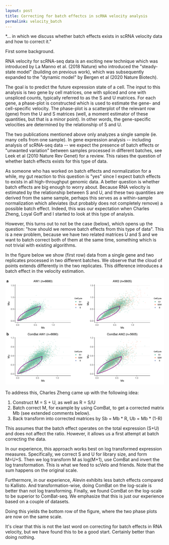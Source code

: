 ```yaml
---
layout: post
title: Correcting for batch effectcs in scRNA velocity analysis
permalink: velocity_batch
---
```


*... in which we discuss whether batch effects exists in scRNA velocity data and how to correct it."

First some background.

RNA velocity for scRNA-seq data is an exciting new technique which was introduced by La Manno et al. (2018 Nature) who introduced the "steady-state model" (building on previous work), which was subsequently expanded to the "dynamic model" by Bergen et al (2020 Nature Biotech).

The goal is to predict the future expression state of a cell. The input to this analysis is two gene by cell matrices, one with spliced and one with unspliced counts, typically referred to as the S and U matrices. For each gene, a phase-plot is constructed which is used to estimate the gene- and cell-specific velocity. The phase-plot is a scatterplot of the relevant row (gene) from the U and S matrices (well, a moment estimator of these quantities, but that is a minor point). In other words, the gene-specific velocities are determined by the relationship of S and U.

The two publications mentioned above only analyzes a single sample (ie. many cells from one sample). In gene expression analysis -- including analysis of scRNA-seq data -- we expect the presence of batch effects or "unwanted variation" between samples processed in different batches, see Leek et al (2010 Nature Rev Genet) for a review. This raises the question of whether batch effects exists for this type of data.

As someone who has worked on batch effects and normalization for a while, my gut reaction to this question is "yes" since I expect batch effects to exists in all high-throughput genomic data. A better question is whether batch effects are big enough to worry about. Because RNA velocity is estimated by the relationship between S and U, and these two quantities are derived from the same sample, perhaps this serves as a within-sample normalization which alleviates (but probably does not completely remove) a possible batch effect.  Indeed, this was our expectation when Charles Zheng, Loyal Goff and I started to look at this type of analysis.

However, this turns out to not be the case (below), which opens up the question: "how should we remove batch effects from this type of data". This is a new problem, because we have two related matrices U and S and we want to batch correct both of them at the same time, something which is not trivial with existing algorithms.

In the figure below we show (first row) data from a single gene and two replicates processed in two different batches. We observe that the cloud of points extends differently in the two replicates. This difference introduces a batch effect in the velocity estimation.

![](/media/velocitybatch/ComBatExample.png)

To address this, Charles Zheng came up with the following idea:

1. Construct M = S + U, as well as R = S/U
2. Batch correct M, for example by using ComBat, to get a corrected matrix Mb (see extended comments below).
3. Back transform into corrected matrices by Sb = Mb * R, Ub = Mb * (1-R)

This assumes that the batch effect operates on the total expression (S+U) and does not affect the ratio. However, it allows us a first attempt at batch correcting the data.

In our experience, this approach works best on log transformed expression measures. Specifically, we correct S and U for library size, and form M=U+S. Then we log transform M as log(M+1), use ComBat and invert the log transformation. This is what we feed to scVelo and friends. Note that the sum happens on the original scale.

Furthermore, in our experience, Alevin exhibits less batch effects compared to Kallisto. And transformation-wise, doing ComBat on the log-scale is better than not log transforming. Finally, we found ComBat on the log-scale to be superior to ComBat-seq. We emphasize that this is just our experience based on a couple of datasets.

Doing this yields the bottom row of the figure, where the two phase plots are now on the same scale.

It's clear that this is not the last word on correcting for batch effects in RNA velocity, but we have found this to be a good start. Certainly better than doing nothing.
